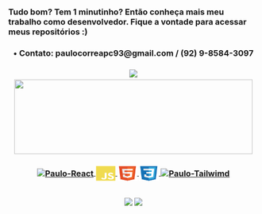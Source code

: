 ### Tudo bom? Tem 1 minutinho? Então conheça mais meu trabalho como desenvolvedor. Fique a vontade para acessar meus repositórios :)

<div align="center"><h3>• Contato: paulocorreapc93@gmail.com / (92) 9-8584-3097<h3/><div/>

<div align="center">
  <a href="https://github.com/paulocorrea93">
  <img height="180em" src="https://github-readme-stats-sigma-five.vercel.app/api?username=paulocorrea93&show_icons=true&theme=gotham&include_all_commits=true&count_private=true"/>
    <div/>
    <div>
  <img height="150em" width="480" src="https://github-readme-stats-sigma-five.vercel.app/api/top-langs/?username=paulocorrea93&layout=compact&langs_count=7&theme=gotham"/>
</div>

<div style="display: inline_block"><br>
  <img align="center" alt="Paulo-React" height="30" width="auto" src="https://img.shields.io/badge/react-%2320232a.svg?style=for-the-badge&logo=react&logoColor=%2361DAFB">
  <img align="center" alt="Paulo-Js" height="30" width="40" src="https://raw.githubusercontent.com/devicons/devicon/master/icons/javascript/javascript-plain.svg">
  <img align="center" alt="Paulo-HTML" height="30" width="40" src="https://raw.githubusercontent.com/devicons/devicon/master/icons/html5/html5-original.svg">
  <img align="center" alt="Paulo-CSS" height="30" width="40" src="https://raw.githubusercontent.com/devicons/devicon/master/icons/css3/css3-original.svg">
  <img align="center" alt="Paulo-Tailwimd" height="30" width="auto" src="https://img.shields.io/badge/tailwindcss-%2338B2AC.svg?style=for-the-badge&logo=tailwind-css&logoColor=white">
  
</div>
  
  ##
  
<div>
  <a href = "mailto:paulocorreapc93@gmail.com"><img src="https://img.shields.io/badge/-Gmail-%23333?style=for-the-badge&logo=gmail&logoColor=white" target="_blank"></a>
  <a href="https://www.linkedin.com/in/paulocorrea93/" target="_blank"><img src="https://img.shields.io/badge/-LinkedIn-%230077B5?style=for-the-badge&logo=linkedin&logoColor=white" target="_blank"></a> 
 
</div>
